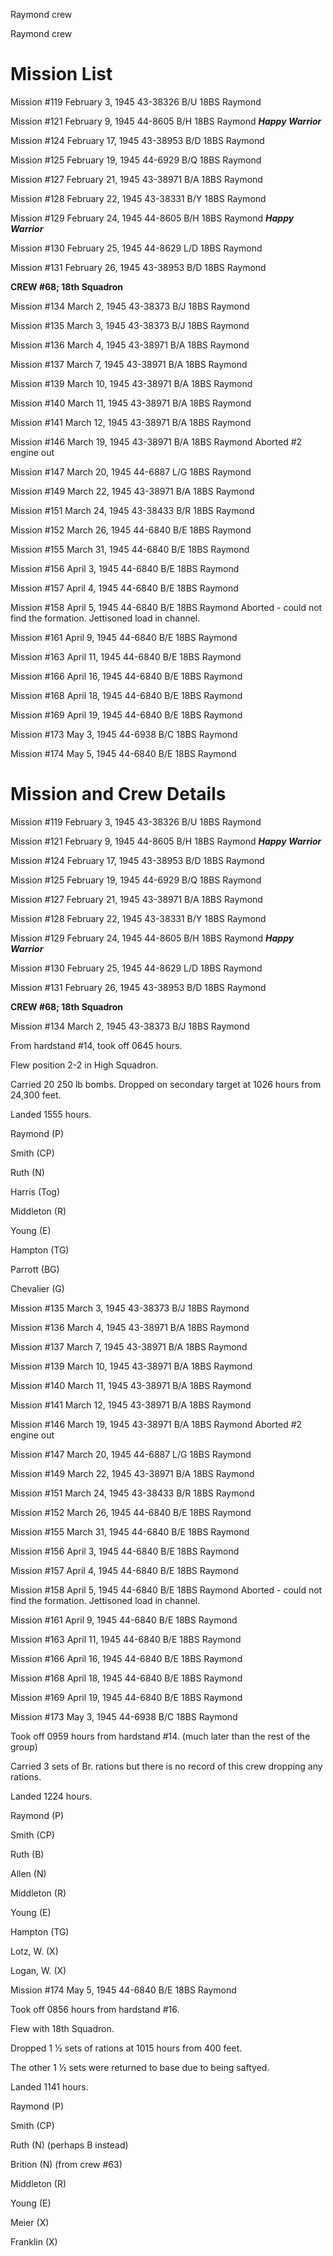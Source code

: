 





Raymond crew






 




Raymond crew

# Mission List

Mission #119 February 3, 1945 43-38326 B/U 18BS Raymond

Mission #121 February 9, 1945 44-8605 B/H 18BS Raymond ***Happy
Warrior***

Mission #124 February 17, 1945 43-38953 B/D 18BS Raymond

Mission #125 February 19, 1945 44-6929 B/Q 18BS Raymond

Mission #127 February 21, 1945 43-38971 B/A 18BS Raymond

Mission #128 February 22, 1945 43-38331 B/Y 18BS Raymond

Mission #129 February 24, 1945 44-8605 B/H 18BS Raymond ***Happy
Warrior***

Mission #130 February 25, 1945 44-8629 L/D 18BS Raymond

Mission #131 February 26, 1945 43-38953 B/D 18BS Raymond

**CREW #68; 18th Squadron**

Mission #134 March 2, 1945 43-38373 B/J 18BS Raymond

Mission #135 March 3, 1945 43-38373 B/J 18BS Raymond

Mission #136 March 4, 1945 43-38971 B/A 18BS Raymond

Mission #137 March 7, 1945 43-38971 B/A 18BS Raymond

Mission #139 March 10, 1945 43-38971 B/A 18BS Raymond

Mission #140 March 11, 1945 43-38971 B/A 18BS Raymond

Mission #141 March 12, 1945 43-38971 B/A 18BS Raymond

Mission #146 March 19, 1945 43-38971 B/A 18BS
Raymond Aborted #2 engine out

Mission #147 March 20, 1945 44-6887 L/G 18BS Raymond

Mission #149 March 22, 1945 43-38971 B/A 18BS Raymond

Mission #151 March 24, 1945 43-38433 B/R 18BS Raymond

Mission #152 March 26, 1945 44-6840 B/E 18BS Raymond

Mission #155 March 31, 1945 44-6840 B/E 18BS Raymond

Mission #156 April 3, 1945 44-6840 B/E 18BS Raymond

Mission #157 April 4, 1945 44-6840 B/E 18BS Raymond

Mission #158 April 5, 1945 44-6840 B/E 18BS
Raymond
Aborted \- could not find the formation. Jettisoned load in channel.

Mission #161 April 9, 1945 44-6840 B/E 18BS Raymond

Mission #163 April 11, 1945 44-6840 B/E 18BS Raymond

Mission #166 April 16, 1945 44-6840 B/E 18BS Raymond

Mission #168 April 18, 1945 44-6840 B/E 18BS Raymond

Mission #169 April 19, 1945 44-6840 B/E 18BS Raymond

Mission #173 May 3, 1945 44-6938 B/C 18BS Raymond

Mission #174 May 5, 1945 44-6840 B/E 18BS Raymond

# Mission and Crew Details

Mission #119 February 3, 1945 43-38326 B/U 18BS Raymond

Mission #121 February 9, 1945 44-8605 B/H 18BS Raymond ***Happy
Warrior***

Mission #124 February 17, 1945 43-38953 B/D 18BS Raymond

Mission #125 February 19, 1945 44-6929 B/Q 18BS Raymond

Mission #127 February 21, 1945 43-38971 B/A 18BS Raymond

Mission #128 February 22, 1945 43-38331 B/Y 18BS Raymond

Mission #129 February 24, 1945 44-8605 B/H 18BS Raymond ***Happy
Warrior***

Mission #130 February 25, 1945 44-8629 L/D 18BS Raymond

Mission #131 February 26, 1945 43-38953 B/D 18BS Raymond

**CREW #68; 18th Squadron**

Mission #134 March 2, 1945 43-38373 B/J 18BS Raymond

From hardstand #14, took off 0645 hours.

Flew position 2-2 in High Squadron.

Carried 20 250 lb bombs. Dropped on secondary target at 1026
hours from 24,300 feet.

Landed 1555 hours.

Raymond (P)

Smith (CP)

Ruth (N)

Harris (Tog)

Middleton (R)

Young (E)

Hampton (TG)

Parrott (BG)

Chevalier (G)

Mission #135 March 3, 1945 43-38373 B/J 18BS Raymond

Mission #136 March 4, 1945 43-38971 B/A 18BS Raymond

Mission #137 March 7, 1945 43-38971 B/A 18BS Raymond

Mission #139 March 10, 1945 43-38971 B/A 18BS Raymond

Mission #140 March 11, 1945 43-38971 B/A 18BS Raymond

Mission #141 March 12, 1945 43-38971 B/A 18BS Raymond

Mission #146 March 19, 1945 43-38971 B/A 18BS
Raymond Aborted #2 engine out

Mission #147 March 20, 1945 44-6887 L/G 18BS Raymond

Mission #149 March 22, 1945 43-38971 B/A 18BS Raymond

Mission #151 March 24, 1945 43-38433 B/R 18BS Raymond

Mission #152 March 26, 1945 44-6840 B/E 18BS Raymond

Mission #155 March 31, 1945 44-6840 B/E 18BS Raymond

Mission #156 April 3, 1945 44-6840 B/E 18BS Raymond

Mission #157 April 4, 1945 44-6840 B/E 18BS Raymond

Mission #158 April 5, 1945 44-6840 B/E 18BS Raymond
Aborted \- could not find the formation. Jettisoned load in channel.

Mission #161 April 9, 1945 44-6840 B/E 18BS Raymond

Mission #163 April 11, 1945 44-6840 B/E 18BS Raymond

Mission #166 April 16, 1945 44-6840 B/E 18BS Raymond

Mission #168 April 18, 1945 44-6840 B/E 18BS Raymond

Mission #169 April 19, 1945 44-6840 B/E 18BS Raymond

Mission #173 May 3, 1945 44-6938 B/C 18BS Raymond

Took off 0959 hours from hardstand #14. (much later than the
rest of the group)

Carried 3 sets of Br. rations but there is no record of this
crew dropping any rations.

Landed 1224 hours.

Raymond (P)

Smith (CP)

Ruth (B)

Allen (N)

Middleton (R)

Young (E)

Hampton (TG)

Lotz, W. (X)

Logan, W. (X)

Mission #174 May 5, 1945 44-6840 B/E 18BS Raymond

Took off 0856 hours from hardstand
#16.

Flew with 18th
Squadron.

Dropped 1 1⁄2 sets of rations at
1015 hours from 400 feet. 

The other 1 1⁄2 sets were returned
to base due to being saftyed.

Landed 1141 hours.

Raymond (P)

Smith (CP)

Ruth (N) (perhaps B instead)

Brition (N) (from crew #63)

Middleton (R)

Young (E)

Meier (X)

Franklin (X)




